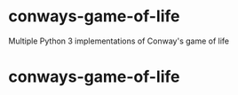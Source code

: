 # conways-game-of-life
Multiple Python 3 implementations of Conway's game of life 
# conways-game-of-life
